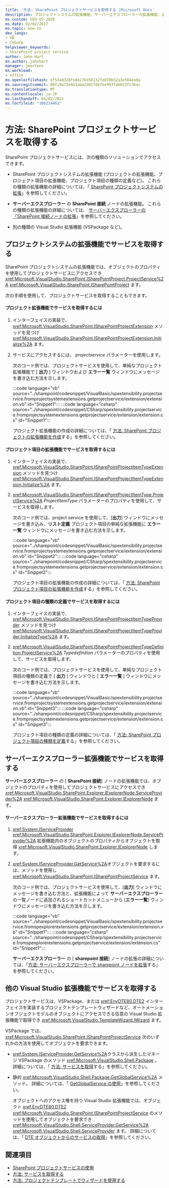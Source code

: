 ```yaml
---
title: '方法: SharePoint プロジェクトサービスを取得する |Microsoft Docs'
description: プロジェクトシステムの拡張機能、サーバーエクスプローラーの拡張機能、またはその他の Visual Studio 拡張機能で SharePoint プロジェクトサービスにアクセスする方法について説明します。
ms.custom: SEO-VS-2020
ms.date: 02/02/2017
ms.topic: how-to
dev_langs:
- VB
- CSharp
helpviewer_keywords:
- SharePoint project service
author: John-Hart
ms.author: johnhart
manager: jmartens
ms.workload:
- office
ms.openlocfilehash: ef53a0328fe8427b356132fe878b52a3e504ea9a
ms.sourcegitcommit: 80fc9a72e9a1aba2d417dbfee997fab013fc36ac
ms.translationtype: MT
ms.contentlocale: ja-JP
ms.lasthandoff: 04/02/2021
ms.locfileid: "106214461"
---
```

# <a name="how-to-retrieve-the-sharepoint-project-service"></a>方法: SharePoint プロジェクトサービスを取得する
  SharePoint プロジェクトサービスには、次の種類のソリューションでアクセスできます。

- SharePoint プロジェクトシステムの拡張機能 (プロジェクトの拡張機能、プロジェクト項目の拡張機能、プロジェクト項目の種類の定義など)。 これらの種類の拡張機能の詳細については、「 [SharePoint プロジェクトシステムの拡張](../sharepoint/extending-the-sharepoint-project-system.md)」を参照してください。

- **サーバーエクスプローラー** の **SharePoint 接続** ノードの拡張機能。 これらの種類の拡張機能の詳細については、 [サーバーエクスプローラーの「SharePoint 接続ノードの拡張](../sharepoint/extending-the-sharepoint-connections-node-in-server-explorer.md)」を参照してください。

- 別の種類の Visual Studio 拡張機能 (VSPackage など)。

## <a name="retrieve-the-service-in-project-system-extensions"></a>プロジェクトシステムの拡張機能でサービスを取得する
 SharePoint プロジェクトシステムの拡張機能では、オブジェクトのプロパティを使用してプロジェクトサービスにアクセスでき <xref:Microsoft.VisualStudio.SharePoint.ISharePointProject.ProjectService%2A> <xref:Microsoft.VisualStudio.SharePoint.ISharePointProject> ます。

 次の手順を使用して、プロジェクトサービスを取得することもできます。

#### <a name="to-retrieve-the-service-in-a-project-extension"></a>プロジェクト拡張機能でサービスを取得するには

1. インターフェイスの実装で、 <xref:Microsoft.VisualStudio.SharePoint.ISharePointProjectExtension> メソッドを見つけ <xref:Microsoft.VisualStudio.SharePoint.ISharePointProjectExtension.Initialize%2A> ます。

2. サービスにアクセスするには、 *projectservice* パラメーターを使用します。

     次のコード例では、プロジェクトサービスを使用して、単純なプロジェクト拡張機能で [ **出力** ] ウィンドウおよび **エラー一覧** ウィンドウにメッセージを書き込む方法を示します。

     :::code language="vb" source="../sharepoint/codesnippet/VisualBasic/spextensibility.projectservice.fromprojectsystemextensions.getprojectservice/extension/extension.vb" id="Snippet1":::
     :::code language="csharp" source="../sharepoint/codesnippet/CSharp/spextensibility.projectservice.fromprojectsystemextensions.getprojectservice/extension/extension.cs" id="Snippet1":::

     プロジェクト拡張機能の作成の詳細については、「 [方法: SharePoint プロジェクトの拡張機能を作成](../sharepoint/how-to-create-a-sharepoint-project-extension.md)する」を参照してください。

#### <a name="to-retrieve-the-service-in-a-project-item-extension"></a>プロジェクト項目の拡張機能でサービスを取得するには

1. インターフェイスの実装で、 <xref:Microsoft.VisualStudio.SharePoint.ISharePointProjectItemTypeExtension> メソッドを見つけ <xref:Microsoft.VisualStudio.SharePoint.ISharePointProjectItemTypeExtension.Initialize%2A> ます。

2. <xref:Microsoft.VisualStudio.SharePoint.ISharePointProjectItemType.ProjectService%2A> *ProjectItemType* パラメーターのプロパティを使用して、サービスを取得します。

     次のコード例では、project service を使用して、[**出力**] ウィンドウにメッセージを書き込み、**リスト定義** プロジェクト項目の単純な拡張機能に **エラー一覧** ウィンドウにメッセージを書き込む方法を示します。

     :::code language="vb" source="../sharepoint/codesnippet/VisualBasic/spextensibility.projectservice.fromprojectsystemextensions.getprojectservice/extension/extension.vb" id="Snippet2":::
     :::code language="csharp" source="../sharepoint/codesnippet/CSharp/spextensibility.projectservice.fromprojectsystemextensions.getprojectservice/extension/extension.cs" id="Snippet2":::

     プロジェクト項目の拡張機能の作成の詳細については、「 [方法: SharePoint プロジェクト項目の拡張機能を作成](../sharepoint/how-to-create-a-sharepoint-project-item-extension.md)する」を参照してください。

#### <a name="to-retrieve-the-service-in-a-project-item-type-definition"></a>プロジェクト項目の種類の定義でサービスを取得するには

1. インターフェイスの実装で、 <xref:Microsoft.VisualStudio.SharePoint.ISharePointProjectItemTypeProvider> メソッドを見つけ <xref:Microsoft.VisualStudio.SharePoint.ISharePointProjectItemTypeProvider.InitializeType%2A> ます。

2. <xref:Microsoft.VisualStudio.SharePoint.ISharePointProjectItemTypeDefinition.ProjectService%2A> *Typedefinition* パラメーターのプロパティを使用して、サービスを取得します。

     次のコード例では、プロジェクトサービスを使用して、単純なプロジェクト項目の種類の定義で [ **出力** ] ウィンドウと [ **エラー一覧** ] ウィンドウにメッセージを書き込む方法を示します。

     :::code language="vb" source="../sharepoint/codesnippet/VisualBasic/spextensibility.projectservice.fromprojectsystemextensions.getprojectservice/extension/extension.vb" id="Snippet3":::
     :::code language="csharp" source="../sharepoint/codesnippet/CSharp/spextensibility.projectservice.fromprojectsystemextensions.getprojectservice/extension/extension.cs" id="Snippet3":::

     プロジェクト項目の種類の定義の詳細については、「 [方法: SharePoint プロジェクト項目の種類を定義](../sharepoint/how-to-define-a-sharepoint-project-item-type.md)する」を参照してください。

## <a name="retrieve-the-service-in-server-explorer-extensions"></a>サーバーエクスプローラー拡張機能でサービスを取得する
 **サーバーエクスプローラー** の [ **SharePoint 接続**] ノードの拡張機能では、オブジェクトのプロパティを使用してプロジェクトサービスにアクセスでき <xref:Microsoft.VisualStudio.SharePoint.Explorer.IExplorerNode.ServiceProvider%2A> <xref:Microsoft.VisualStudio.SharePoint.Explorer.IExplorerNode> ます。

#### <a name="to-retrieve-the-service-in-a-server-explorer-extension"></a>サーバーエクスプローラー拡張機能でサービスを取得するには

1. <xref:System.IServiceProvider> <xref:Microsoft.VisualStudio.SharePoint.Explorer.IExplorerNode.ServiceProvider%2A> 拡張機能内のオブジェクトのプロパティからオブジェクトを取得 <xref:Microsoft.VisualStudio.SharePoint.Explorer.IExplorerNode> します。

2. <xref:System.IServiceProvider.GetService%2A>オブジェクトを要求するには、メソッドを使用し <xref:Microsoft.VisualStudio.SharePoint.ISharePointProjectService> ます。

     次のコード例では、プロジェクトサービスを使用して、[**出力**] ウィンドウにメッセージを書き込む方法と、拡張機能によって **サーバーエクスプローラー** の一覧ノードに追加されるショートカットメニューから [**エラー一覧**] ウィンドウにメッセージを書き込む方法を示します。

     :::code language="vb" source="../sharepoint/codesnippet/VisualBasic/spextensibility.projectservice.fromspexplorerextensions.getprojectservice/extension/extension.vb" id="Snippet1":::
     :::code language="csharp" source="../sharepoint/codesnippet/CSharp/spextensibility.projectservice.fromspexplorerextensions.getprojectservice/extension/extension.cs" id="Snippet1":::

     **サーバーエクスプローラー** の [ **sharepoint 接続**] ノードの拡張の詳細については、「[方法: サーバーエクスプローラーで sharepoint ノードを拡張](../sharepoint/how-to-extend-a-sharepoint-node-in-server-explorer.md)する」を参照してください。

## <a name="retrieve-the-service-in-other-visual-studio-extensions"></a>他の Visual Studio 拡張機能でサービスを取得する
 プロジェクトサービスは、VSPackage、または <xref:EnvDTE80.DTE2> インターフェイスを実装するプロジェクトテンプレートウィザードなど、オートメーションオブジェクトモデルのオブジェクトにアクセスできる任意の Visual Studio 拡張機能で取得でき <xref:Microsoft.VisualStudio.TemplateWizard.IWizard> ます。

 VSPackage では、 <xref:Microsoft.VisualStudio.SharePoint.ISharePointProjectService> 次のいずれかの方法を使用してオブジェクトを要求できます。

- <xref:System.IServiceProvider.GetService%2A>クラスから派生したマネージ VSPackage のメソッド <xref:Microsoft.VisualStudio.Shell.Package> 。 詳細については、「 [方法: サービスを取得](../extensibility/how-to-get-a-service.md)する」を参照してください。

- 静的 <xref:Microsoft.VisualStudio.Shell.Package.GetGlobalService%2A> メソッド。 詳細については、「 [GetGlobalService の使用](../extensibility/internals/service-essentials.md#how-to-use-getglobalservice)」を参照してください。

  オブジェクトへのアクセス権を持つ Visual Studio 拡張機能では、オブジェクト <xref:EnvDTE80.DTE2> <xref:Microsoft.VisualStudio.SharePoint.ISharePointProjectService> のメソッドを使用してオブジェクトを要求でき <xref:Microsoft.VisualStudio.Shell.ServiceProvider.GetService%2A> <xref:Microsoft.VisualStudio.Shell.ServiceProvider> ます。 詳細については、「 [DTE オブジェクトからのサービスの取得](../extensibility/how-to-get-a-service.md#getting-a-service-from-the-dte-object)」を参照してください。

## <a name="see-also"></a>関連項目
- [SharePoint プロジェクトサービスの使用](../sharepoint/using-the-sharepoint-project-service.md)
- [方法: サービスを取得する](../extensibility/how-to-get-a-service.md)
- [方法: プロジェクトテンプレートでウィザードを使用する](../extensibility/how-to-use-wizards-with-project-templates.md)
